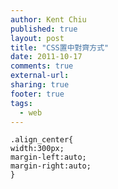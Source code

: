 ```yaml
---
author: Kent Chiu
published: true
layout: post
title: "CSS置中對齊方式"
date: 2011-10-17
comments: true
external-url:
sharing: true
footer: true
tags:
  - web
---
```





```
.align_center{
width:300px;
margin-left:auto;
margin-right:auto;
}

```


